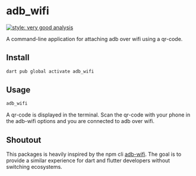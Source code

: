 # adb_wifi

[![style: very good analysis](https://img.shields.io/badge/style-very_good_analysis-B22C89.svg)](https://pub.dev/packages/very_good_analysis)

A command-line application for attaching adb over wifi using a qr-code.

## Install

```bash
dart pub global activate adb_wifi
```

## Usage

```bash
adb_wifi
```

A qr-code is displayed in the terminal. Scan the qr-code with your phone in the adb-wifi options and you are connected to adb over wifi.

## Shoutout

This packages is heavily inspired by the npm cli [adb-wifi](https://www.npmjs.com/package/adb-wifi). The goal is to provide a similar experience for dart and flutter developers without switching ecosystems.
